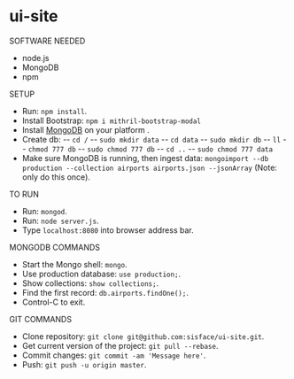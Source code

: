# ui-site

SOFTWARE NEEDED
- node.js
- MongoDB
- npm

SETUP
- Run: `npm install`.
- Install Bootstrap: `npm i mithril-bootstrap-modal`
- Install [MongoDB](http://docs.mongodb.com/manual/installation/) on your platform .
- Create db: 
-- `cd /`
-- `sudo mkdir data`
-- `cd data`
-- `sudo mkdir db`
-- `ll`
-- `chmod 777 db`
-- `sudo chmod 777 db`
-- `cd ..`
-- `sudo chmod 777 data`
- Make sure MongoDB is running, then ingest data: `mongoimport --db production --collection airports airports.json --jsonArray`  (Note: only do this once).

TO RUN
- Run: `mongod`.
- Run: `node server.js`.
- Type `localhost:8080` into browser address bar.

MONGODB COMMANDS
- Start the Mongo shell: `mongo`.
- Use production database: `use production;`.
- Show collections: `show collections;`.
- Find the first record: `db.airports.findOne();`.
- Control-C to exit.

GIT COMMANDS
- Clone repository: `git clone git@github.com:sisface/ui-site.git`.
- Get current version of the project: `git pull --rebase`.
- Commit changes: `git commit -am 'Message here'`.
- Push: `git push -u origin master`.

